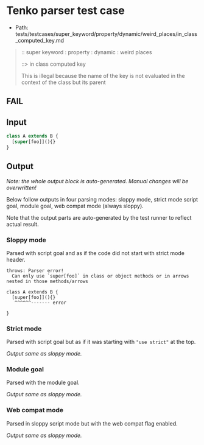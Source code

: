 # Tenko parser test case

- Path: tests/testcases/super_keyword/property/dynamic/weird_places/in_class_computed_key.md

> :: super keyword : property : dynamic : weird places
>
> ::> in class computed key
>
> This is illegal because the name of the key is not evaluated in the context of the class but its parent

## FAIL

## Input

`````js
class A extends B {
  [super[foo]](){}
}
`````

## Output

_Note: the whole output block is auto-generated. Manual changes will be overwritten!_

Below follow outputs in four parsing modes: sloppy mode, strict mode script goal, module goal, web compat mode (always sloppy).

Note that the output parts are auto-generated by the test runner to reflect actual result.

### Sloppy mode

Parsed with script goal and as if the code did not start with strict mode header.

`````
throws: Parser error!
  Can only use `super[foo]` in class or object methods or in arrows nested in those methods/arrows

class A extends B {
  [super[foo]](){}
   ^^^^^^------- error

}
`````

### Strict mode

Parsed with script goal but as if it was starting with `"use strict"` at the top.

_Output same as sloppy mode._

### Module goal

Parsed with the module goal.

_Output same as sloppy mode._

### Web compat mode

Parsed in sloppy script mode but with the web compat flag enabled.

_Output same as sloppy mode._
